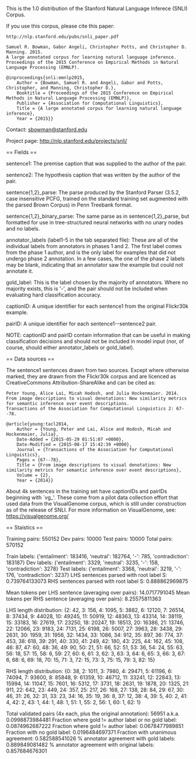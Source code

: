 
This is the 1.0 distribution of the Stanford Natural Language Inferece (SNLI) Corpus.

If you use this corpus, please cite this paper: 

	http://nlp.stanford.edu/pubs/snli_paper.pdf

	Samuel R. Bowman, Gabor Angeli, Christopher Potts, and Christopher D. Manning. 2015.
	A large annotated corpus for learning natural language inference. 
	Proceedings of the 2015 Conference on Empirical Methods in Natural Language Processing (EMNLP).

	@inproceedings{snli:emnlp2015,
		Author = {Bowman, Samuel R. and Angeli, Gabor and Potts, Christopher, and Manning, Christopher D.},
		Booktitle = {Proceedings of the 2015 Conference on Empirical Methods in Natural Language Processing (EMNLP)},
		Publisher = {Association for Computational Linguistics},
		Title = {A large annotated corpus for learning natural language inference},
		Year = {2015}}

Contact: sbowman@stanford.edu

Project page: http://nlp.stanford.edu/projects/snli/


== Fields ==

sentence1: The premise caption that was supplied to the author of the pair.

sentence2: The hypothesis caption that was written by the author of the pair.

sentence{1,2}_parse: The parse produced by the Stanford Parser (3.5.2, case insensitive PCFG, trained on the standard training set augmented with the parsed Brown Corpus) in Penn Treebank format.

sentence{1,2}_binary_parse: The same parse as in sentence{1,2}_parse, but formatted for use in tree-structured neural networks with no unary nodes and no labels.

annotator_labels (label1-5 in the tab separated file): These are all of the individual labels from annotators in phases 1 and 2. The first label comes from the phase 1 author, and is the only label for examples that did not undergo phase 2 annotation. In a few cases, the one of the phase 2 labels may be blank, indicating that an annotator saw the example but could not annotate it.

gold_label: This is the label chosen by the majority of annotators. Where no majority exists, this is '-', and the pair should not be included when evaluating hard classification accuracy.

captionID: A unique identifier for each sentence1 from the original Flickr30k example.

pairID: A unique identifier for each sentence1--sentence2 pair.

NOTE: captionID and pairID contain information that can be useful in making classification decisions and should not be included in model input (nor, of course, should either annotator_labels or gold_label).


== Data sources ==

The sentence1 sentences drawn from two sources. Except where otherwise marked, they are drawn from the Flickr30k corpus and are licenced as CreativeCommons Attribution-ShareAlike and can be cited as:

	Peter Young, Alice Lai, Micah Hodosh, and Julia Hockenmaier. 2014. 
	From image descriptions to visual denotations: New similarity metrics for semantic inference over event descriptions. 
	Transactions of the Association for Computational Linguistics 2: 67--78.

	@article{young:tacl2014,
		Author = {Young, Peter and Lai, Alice and Hodosh, Micah and Hockenmaier, Julia},
		Date-Added = {2015-05-29 01:51:07 +0000},
		Date-Modified = {2015-08-17 15:42:39 +0000},
		Journal = {Transactions of the Association for Computational Linguistics},
		Pages = {67--78},
		Title = {From image descriptions to visual denotations: New similarity metrics for semantic inference over event descriptions},
		Volume = {2},
		Year = {2014}}

About 4k sentences in the training set have captionIDs and pairIDs beginning with `vg_'. These come from a pilot data collection effort that used data from the VisualGenome corpus, which is still under construction as of the release of SNLI. For more information on VisualGenome, see: https://visualgenome.org/


== Staistics ==

Training pairs: 550152
Dev pairs: 10000
Test pairs: 10000
Total pairs: 570152

Train labels: {'entailment': 183416, 'neutral': 182764, '-': 785, 'contradiction': 183187}
Dev labels: {'entailment': 3329, 'neutral': 3235, '-': 158, 'contradiction': 3278}
Test labels: {'entailment': 3368, 'neutral': 3219, '-': 176, 'contradiction': 3237}
LHS sentences parsed with root label S: 0.739764133073
RHS sentences parsed with root label S: 0.888862969875

Mean tokens per LHS sentence (averaging over pairs): 14.0717791045
Mean tokens per RHS sentence (averaging over pairs): 8.25575811363

LHS length distribution: {2: 42, 3: 156, 4: 1095, 5: 3882, 6: 12120, 7: 26514, 8: 37434, 9: 44028, 10: 49245, 11: 50919, 12: 48363, 13: 43314, 14: 38119, 15: 33183, 16: 27619, 17: 23250, 18: 20247, 19: 18513, 20: 16386, 21: 13746, 22: 12066, 23: 9183, 24: 7131, 25: 6198, 26: 5007, 27: 3963, 28: 3438, 29: 2631, 30: 1959, 31: 1956, 32: 1434, 33: 1086, 34: 912, 35: 897, 36: 774, 37: 453, 38: 618, 39: 291, 40: 330, 41: 249, 42: 180, 43: 225, 44: 162, 45: 108, 46: 87, 47: 60, 48: 36, 49: 90, 50: 21, 51: 66, 52: 51, 53: 36, 54: 24, 55: 63, 56: 18, 57: 15, 58: 6, 59: 27, 60: 6, 61: 3, 62: 3, 63: 3, 64: 6, 65: 3, 66: 3, 67: 6, 68: 6, 69: 18, 70: 15, 71: 3, 72: 15, 73: 3, 75: 15, 79: 3, 82: 15}

RHS length distribution: {0: 38, 2: 1011, 3: 7980, 4: 29471, 5: 61196, 6: 74094, 7: 93600, 8: 85848, 9: 61359, 10: 46712, 11: 33241, 12: 22843, 13: 15994, 14: 11047, 15: 7601, 16: 5312, 17: 3731, 18: 2631, 19: 1878, 20: 1325, 21: 911, 22: 642, 23: 449, 24: 357, 25: 217, 26: 168, 27: 138, 28: 84, 29: 67, 30: 46, 31: 26, 32: 31, 33: 23, 34: 16, 35: 19, 36: 8, 37: 12, 38: 4, 39: 5, 40: 2, 41: 4, 42: 2, 43: 1, 44: 1, 48: 1, 51: 1, 55: 2, 56: 1, 60: 1, 62: 1}

Total validated pairs (4x each, plus the original annotation): 56951 a.k.a. 0.0998873984481
Fraction where gold != author label or no gold label: 0.0874962687222
Fraction where gold != author label: 0.0678477989851
Fraction with no gold label: 0.0196484697371
Fraction with unanimous agreement: 0.582588541026
% annotator agreement with gold labels: 0.889849081482
% annotator agreement with original labels: 0.857684676301
